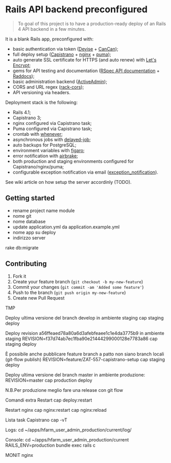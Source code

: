 # Rails API backend preconfigured

> To goal of this project is to have a production-ready deploy of an Rails 4 API backend in a few minutes.

It is a blank Rails app, preconfigured with:
- basic authentication via token ([Devise] + [CanCan]);
- full deploy setup ([Capistrano] + [nginx] + [puma]);
- auto generate SSL certificate for HTTPS (and auto renew) with [Let's Encrypt]﻿; 
- gems for API testing and documentation ([RSpec API documentation] + [Raddocs]);
- basic administration backend ([ActiveAdmin]);
- CORS and URL regex ([rack-cors]);
- API versioning via headers.


Deployment stack is the following:
- Rails 4.1;
- Capistrano 3;
- nginx configured via Capistrano task;
- Puma configured via Capistrano task;
- crontab with [whenever];
- asynchronous jobs with [delayed-job]﻿;
- auto backups for PostgreSQL;
- environment variables with [figaro];
- error notification with [airbrake]﻿;
- both production and staging environments configured for Capistrano/nginx/puma;
- configurable exception notification via email ([exception_notification]).


See wiki article on how setup the server accordinly (TODO).


## Getting started
- rename project name module
- nome git
- nome database
- update application.yml da application.example.yml
- nome app su deploy
- indirizzo server


rake db:migrate


## Contributing

1. Fork it
2. Create your feature branch (`git checkout -b my-new-feature`)
3. Commit your changes (`git commit -am 'Added some feature'`)
4. Push to the branch (`git push origin my-new-feature`)
5. Create new Pull Request



[Devise]:https://github.com/plataformatec/devise
[CanCan]:https://github.com/ryanb/cancan
[Capistrano]:https://github.com/capistrano/capistrano
[nginx]:http://nginx.org/
[puma]:https://github.com/puma/puma
[Let's Encrypt]:https://letsencrypt.org
[RSpec API documentation]:https://github.com/zipmark/rspec_api_documentation
[Raddocs]:https://github.com/smartlogic/raddocs
[ActiveAdmin]:https://github.com/gregbell/active_admin
[rack-cors]:https://github.com/cyu/rack-cors
[exception_notification]:https://github.com/smartinez87/exception_notification
[whenever]:https://github.com/javan/whenever
[delayed-job]:https://github.com/collectiveidea/delayed_job
[Figaro]:https://github.com/laserlemon/figaro
[airbrake]:https://github.com/airbrake/airbrake





 TMP

Deploy ultima versione del branch develop in ambiente staging
cap staging deploy

Deploy revision a56ffeaed78a80a6d3afebfeaee1c1e4da3775b9 in ambiente staging
REVISION=f37d74ab7ec1fba90e21444299000128e7783a86 cap staging deploy

È possibile anche pubblicare feature branch a patto non siano branch locali (git-flow publish)
REVISION=feature/ZAT-557-capistrano-setup cap staging deploy

Deploy ultima versione del branch master in ambiente produzione:
REVISION=master cap production deploy

N.B.Per produzione meglio fare una release con git flow


Comandi extra
Restart
cap <env> deploy:restart

Restart nginx
cap <env> nginx:restart
cap <env> nginx:reload

Lista task Capistrano
cap -vT


Logs:
cd ~/apps/hfarm_user_admin_production/current/log/

Console:
cd ~/apps/hfarm_user_admin_production/current
RAILS_ENV=production bundle exec rails c


MONIT nginx